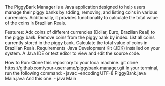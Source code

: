 The PiggyBank Manager is a Java application designed to help users manage their piggy banks by adding, removing, and listing coins in various currencies. Additionally, it provides functionality to calculate the total value of the coins in Brazilian Reais.

Features:
  Add coins of different currencies (Dollar, Euro, Brazilian Real) to the piggy bank.
  Remove coins from the piggy bank by index.
  List all coins currently stored in the piggy bank.
  Calculate the total value of coins in Brazilian Reais.
Requirements:
	Java Development Kit (JDK) installed on your system.
	A Java IDE or text editor to view and edit the source code.

How to Run:
	Clone this repository to your local machine.
 	git clone https://github.com/your-username/piggybank-manager.git
	In your terminal, run the following command:
		- javac -encoding UTF-8 PiggyBank.java Main.java
	And this one:
		- java Main
	
